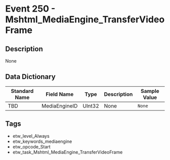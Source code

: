 # Event 250 - Mshtml_MediaEngine_TransferVideoFrame

## Description
None

## Data Dictionary
|Standard Name|Field Name|Type|Description|Sample Value|
|---|---|---|---|---|
|TBD|MediaEngineID|UInt32|None|`None`|

## Tags
* etw_level_Always
* etw_keywords_mediaengine
* etw_opcode_Start
* etw_task_Mshtml_MediaEngine_TransferVideoFrame